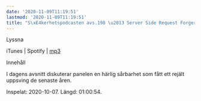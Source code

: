 ```yaml
---
date: '2020-11-09T11:19:51'
lastmod: '2020-11-09T11:19:51'
title: "S\xE4kerhetspodcasten avs.190 \u2013 Server Side Request Forgery"
---
```

Lyssna

iTunes \| Spotify \| [mp3](https://traffic.libsyn.com/secure/sakerhetspodcasten/2020-10-07_Sakerhetspodcasten-SSRF.mp3)


Innehåll

I dagens avsnitt diskuterar panelen en härlig sårbarhet som fått ett rejält uppsving
de senaste åren.

Inspelat: 2020-10-07. Längd: 01:00:54.
